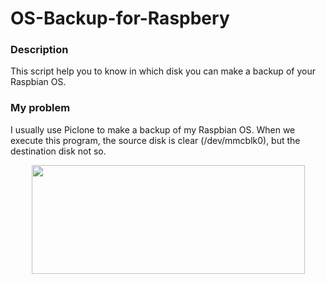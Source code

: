 # OS-Backup-for-Raspbery
### Description
This script help you to know in which disk you can make a backup of your Raspbian OS.

### My problem
I usually use Piclone to make a backup of my Raspbian OS. When we execute this program, the source disk is clear (/dev/mmcblk0), but the destination disk not so.

<p align="center">
  <img width="437" height="174" src="https://github.com/davidahid/OS-Backup-for-Raspbery/blob/master/problem.png">
</p>
